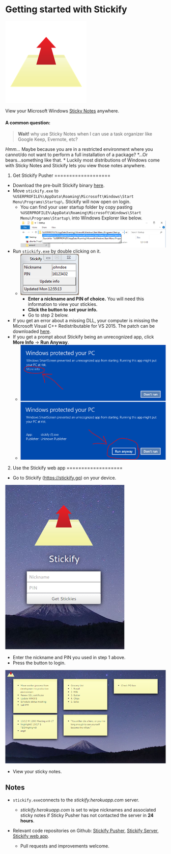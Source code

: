 Getting started with Stickify
===================
![Stickify logo](https://raw.githubusercontent.com/ansonl/stickify-web-app/gh-pages/guide/screenshots/stickify-logo-256.png)

View your Microsoft Windows [Sticky Notes](http://windows.microsoft.com/en-us/windows7/using-sticky-notes) anywhere.

#### A common question:
> **Wait!** why use Sticky Notes when I can use a task organizer like Google Keep, Evernote, etc?

*Hmm...* Maybe because you are in a restricted environment where you cannot/do not want to perform a full installation of a package? *...Or bears...something like that. *
Luckily most distributions of Windows come with Sticky Notes and Stickify lets you view those notes anywhere.

 1.  Get Stickify Pusher
===================
 - Download the pre-built Stickify binary [here](https://raw.githubusercontent.com/ansonl/stickify-pusher/master/dist/stickify.exe). 
 - Move `stickify.exe` to `%USERPROFILE%\AppData\Roaming\Microsoft\Windows\Start Menu\Programs\Startup\`. Stickify will now open on login. 
    - You can find your user startup folder by copy pasting `%USERPROFILE%\AppData\Roaming\Microsoft\Windows\Start Menu\Programs\Startup\` into Windows Explorer like below. 
    ![Windows 10 Explorer User Startup Folder Navigation](https://raw.githubusercontent.com/ansonl/stickify-web-app/gh-pages/guide/screenshots/win10-explorer-startup.png)
 - Run `stickify.exe` by double clicking on it.
   - ![Stickify Push screenshot](https://raw.githubusercontent.com/ansonl/stickify-web-app/gh-pages/guide/screenshots/stickify-pusher-screenshot.PNG)
	   - **Enter a nickname and PIN of choice.** You will need this information to view your stickies. 
	   - **Click the button to set your info.** 
	   - Go to step 2 below. 
- If you get an error about a missing DLL, your computer is missing the Microsoft Visual C++ Redistributable for VS 2015. The patch can be downloaded [here](http://www.microsoft.com/en-us/download/details.aspx?id=48145). 
- If you get a prompt about Stickify being an unrecognized app, click **More Info** → **Run Anyway**.
   - ![Windows Smartscreen Prompt More Info](https://raw.githubusercontent.com/ansonl/stickify-web-app/gh-pages/guide/screenshots/smartscreen-prompt-more-info.png)
   - ![Windows Smartscreen Prompt Run Anyway](https://raw.githubusercontent.com/ansonl/stickify-web-app/gh-pages/guide/screenshots/smartscreen-prompt-run-anyway.png)

2.  Use the Stickify web app
===================
- Go to Stickify (https://stickify.gq) on your device.

![Stickify login screen](https://raw.githubusercontent.com/ansonl/stickify-web-app/gh-pages/guide/screenshots/stickify-login.PNG)

- Enter the nickname and PIN you used in step 1 above. 
- Press the button to login.

![Stickify sample notes](https://raw.githubusercontent.com/ansonl/stickify-web-app/gh-pages/guide/screenshots/stickify-sample-notes.PNG)

- View your sticky notes. 

Notes
-------------
- `stickify.exe`connects to the *stickify.herokuapp.com* server. 
	- *stickify.herokuapp.com* is set to wipe nicknames and associated sticky notes if Sticky Pusher has not contacted the server in **24 hours**.

- Relevant code repositories on Github:  [Stickify Pusher](https://github.com/ansonl/stickify-pusher), [Stickify Server](https://github.com/ansonl/stickify-server), [Stickify web app](https://github.com/ansonl/stickify-web-app).
	- Pull requests and improvements welcome.